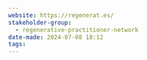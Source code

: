 ```yaml
---
website: https://regenerat.es/
stakeholder-group:
  - regenerative-practitioner-network
date-made: 2024-07-08 18:12
tags:
---
```


